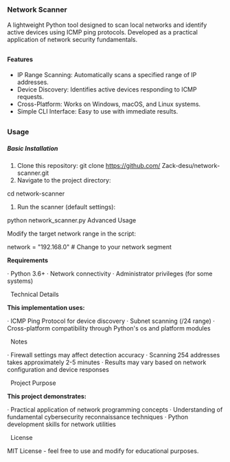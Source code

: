 # 

### Network Scanner

A lightweight Python tool designed to scan local networks and identify active devices using ICMP ping protocols. Developed as a practical application of network security fundamentals.

## 

#### Features

* IP Range Scanning: Automatically scans a specified range of IP addresses.
* Device Discovery: Identifies active devices responding to ICMP requests.
* Cross-Platform: Works on Windows, macOS, and Linux systems.
* Simple CLI Interface: Easy to use with immediate results.

## 

### Usage

##### Basic Installation

1. Clone this repository:
   git clone https://github.com/
   Zack-desu/network-scanner.git
3. Navigate to the project directory:

cd network-scanner

1. Run the scanner (default settings):

python network\_scanner.py
Advanced Usage

Modify the target network range in the script:

network = "192.168.0"  # Change to your network segment
  

**Requirements**

· Python 3.6+
· Network connectivity
· Administrator privileges (for some systems)

&nbsp; Technical Details



**This implementation uses:**

· ICMP Ping Protocol for device discovery
· Subnet scanning (/24 range)
· Cross-platform compatibility through Python's os and platform modules

&nbsp; Notes

·   Firewall settings may affect detection accuracy
·   Scanning 254 addresses takes approximately 2-5 minutes
· Results may vary based on network configuration and device responses

&nbsp; Project Purpose





**This project demonstrates:**

· Practical application of network programming concepts
· Understanding of fundamental cybersecurity reconnaissance techniques
· Python development skills for network utilities

&nbsp; License

MIT License - feel free to use and modify for educational purposes.


